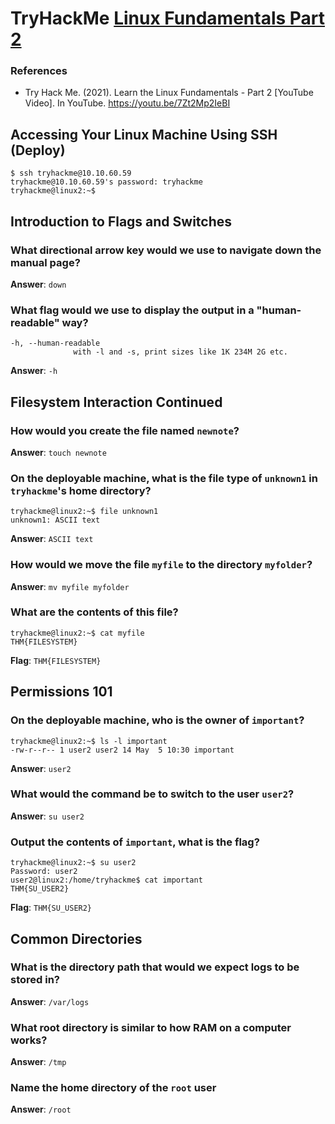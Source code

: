 # TryHackMe [Linux Fundamentals Part 2](https://www.tryhackme.com/room/linuxfundamentalspart2)
### References
* Try Hack Me. (2021). Learn the Linux Fundamentals - Part 2 [YouTube Video]. In YouTube. https://youtu.be/7Zt2Mp2IeBI
## Accessing Your Linux Machine Using SSH (Deploy)
```
$ ssh tryhackme@10.10.60.59
tryhackme@10.10.60.59's password: tryhackme
tryhackme@linux2:~$
```
## Introduction to Flags and Switches
### What directional arrow key would we use to navigate down the manual page?
**Answer**: `down`
### What flag would we use to display the output in a "human-readable" way?
```
-h, --human-readable
              with -l and -s, print sizes like 1K 234M 2G etc.
```
**Answer**: `-h`
## Filesystem Interaction Continued
### How would you create the file named `newnote`?
**Answer**: `touch newnote`
### On the deployable machine, what is the file type of `unknown1` in `tryhackme`'s home directory?
```
tryhackme@linux2:~$ file unknown1 
unknown1: ASCII text
```
**Answer**: `ASCII text`
### How would we move the file `myfile` to the directory `myfolder`?
**Answer**: `mv myfile myfolder`
### What are the contents of this file?
```
tryhackme@linux2:~$ cat myfile 
THM{FILESYSTEM}
```
**Flag**: `THM{FILESYSTEM}`
## Permissions 101
### On the deployable machine, who is the owner of `important`?
```
tryhackme@linux2:~$ ls -l important 
-rw-r--r-- 1 user2 user2 14 May  5 10:30 important
```
**Answer**: `user2`
### What would the command be to switch to the user `user2`?
**Answer**: `su user2`
### Output the contents of `important`, what is the flag?
```
tryhackme@linux2:~$ su user2
Password: user2
user2@linux2:/home/tryhackme$ cat important 
THM{SU_USER2}
```
**Flag**: `THM{SU_USER2}`
## Common Directories
### What is the directory path that would we expect logs to be stored in?
**Answer**: `/var/logs`
### What root directory is similar to how RAM on a computer works?
**Answer**: `/tmp`
### Name the home directory of the `root` user 
**Answer**: `/root`